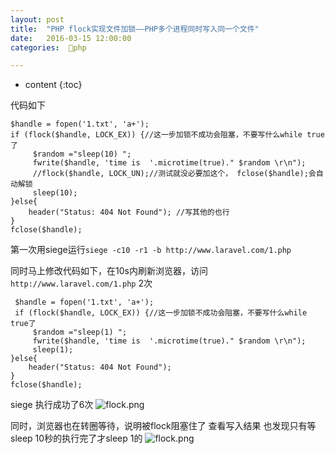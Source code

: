 ```yaml
---
layout: post
title:  "PHP flock实现文件加锁——PHP多个进程同时写入同一个文件"
date:   2016-03-15 12:00:00
categories:  🐘php

---
```


* content
{:toc}

代码如下


    $handle = fopen('1.txt', 'a+');
    if (flock($handle, LOCK_EX)) {//这一步加锁不成功会阻塞，不要写什么while true了
         $random ="sleep(10) ";
         fwrite($handle, 'time is  '.microtime(true)." $random \r\n");
         //flock($handle, LOCK_UN);//测试就没必要加这个， fclose($handle);会自动解锁
         sleep(10);
    }else{
        header("Status: 404 Not Found"); //写其他的也行
    }
    fclose($handle);


第一次用siege运行`siege -c10 -r1 -b http://www.laravel.com/1.php`

同时马上修改代码如下，在10s内刷新浏览器，访问`http://www.laravel.com/1.php` 2次
    
     $handle = fopen('1.txt', 'a+');
     if (flock($handle, LOCK_EX)) {//这一步加锁不成功会阻塞，不要写什么while true了
         $random ="sleep(1) ";
         fwrite($handle, 'time is  '.microtime(true)." $random \r\n");
         sleep(1);
    }else{
        header("Status: 404 Not Found"); 
    }
    fclose($handle);

siege 执行成功了6次
![flock.png](flock1.png)

同时，浏览器也在转圈等待，说明被flock阻塞住了
查看写入结果 也发现只有等sleep 10秒的执行完了才sleep 1的
![flock.png](flock2.png)


